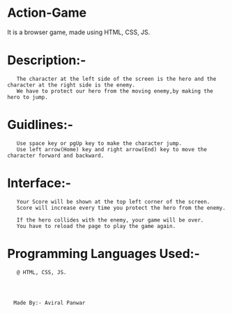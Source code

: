 # Action-Game
It is a browser game, made using HTML, CSS, JS.
# Description:-
        
       The character at the left side of the screen is the hero and the character at the right side is the enemy.
       We have to protect our hero from the moving enemy,by making the hero to jump.

# Guidlines:-
       
       Use space key or pgUp key to make the character jump.
       Use left arrow(Home) key and right arrow(End) key to move the character forward and backward.

# Interface:-
       
       Your Score will be shown at the top left corner of the screen.
       Score will increase every time you protect the hero from the enemy.

       If the hero collides with the enemy, your game will be over.
       You have to reload the page to play the game again.


# Programming Languages Used:-
   
       @ HTML, CSS, JS.




      Made By:- Aviral Panwar
